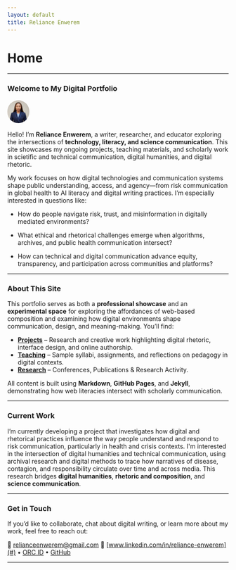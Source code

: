 ```yaml
---
layout: default
title: Reliance Enwerem
---
```


<style type = "text/css">

  .featured-image.jpg
  {
    float: left;
  }

img {
  border-radius: 30px;
  max-width: 10%;
  height: auto;
}
</style>



# Home

---

### **Welcome to My Digital Portfolio**

![featured-image](/assets/featured-image-2.png)

Hello! I’m **Reliance Enwerem**, a writer, researcher, and educator exploring the intersections of **technology, literacy, and science communication**. This site showcases my ongoing projects, teaching materials, and scholarly work in scietific and technical communication, digital humanities, and digital rhetoric.

My work focuses on how digital technologies and communication systems shape public understanding, access, and agency—from risk communication in global health to AI literacy and digital writing practices. I’m especially interested in questions like:

* How do people navigate risk, trust, and misinformation in digitally mediated environments?

* What ethical and rhetorical challenges emerge when algorithms, archives, and public health communication intersect?

* How can technical and digital communication advance equity, transparency, and participation across communities and platforms?

---

### **About This Site**

This portfolio serves as both a **professional showcase** and an **experimental space** for exploring the affordances of web-based composition and examining how digital environments shape communication, design, and meaning-making. You’ll find:

* **[Projects](projects/)** – Research and creative work highlighting digital rhetoric, interface design, and online authorship.
* **[Teaching](teaching/)** – Sample syllabi, assignments, and reflections on pedagogy in digital contexts.
* **[Research](research/)** – Conferences, Publications & Research Activity.

All content is built using **Markdown**, **GitHub Pages**, and **Jekyll**, demonstrating how web literacies intersect with scholarly communication.

---

### **Current Work**

I’m currently developing a project that investigates how digital and rhetorical practices influence the way people understand and respond to risk communication, particularly in health and crisis contexts. I'm interested in the intersection of digital humanities and technical communication, using archival research and digital methods to trace how narratives of disease, contagion, and responsibility circulate over time and across media. This research bridges **digital humanities**, **rhetoric and composition**, and **science communication**.

---

### **Get in Touch**

If you’d like to collaborate, chat about digital writing, or learn more about my work, feel free to reach out:

📧 [relianceenwerem@gmail.com](mailto:relianceenwerem@gmail.com)
🔗 [www.linkedin.com/in/reliance-enwerem](#) • [ORC ID](0009-0001-2075-4024) • [GitHub](https://github.com/relianceenwerem)

---

